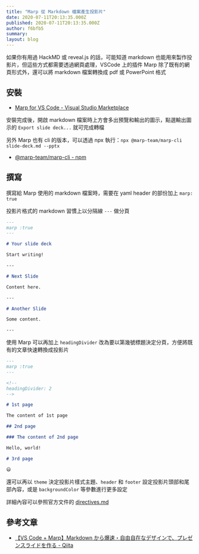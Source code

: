 ```yaml
---
title: "Marp 從 Markdown 檔案產生投影片"
date: 2020-07-11T20:13:35.000Z
published: 2020-07-11T20:13:35.000Z
author: f6bfb5
summary:
layout: blog
---
```


如果你有用過 HackMD 或 reveal.js 的話，可能知道 markdown 也能用來製作投影片，但這些方式都需要透過網頁處理，VSCode 上的插件 Marp 除了既有的網頁形式外，還可以將 markdown 檔案轉換成 pdf 或 PowerPoint 格式

## 安裝

- [Marp for VS Code - Visual Studio Marketplace](https://marketplace.visualstudio.com/items?itemName=marp-team.marp-vscode)

安裝完成後，開啟 markdown 檔案時上方會多出預覽和輸出的圖示，點選輸出圖示的 `Export slide deck...` 就可完成轉檔

另外 Marp 也有 cli 的版本，可以透過 npx 執行：`npx @marp-team/marp-cli slide-deck.md --pptx`

- [@marp-team/marp-cli - npm](https://www.npmjs.com/package/@marp-team/marp-cli)

## 撰寫

撰寫給 Marp 使用的 markdown 檔案時，需要在 yaml header 的部份加上 `marp: true`

投影片格式的 markdown 習慣上以分隔線 `---` 做分頁

```markdown
---
marp :true
---

# Your slide deck

Start writing!

---

# Next Slide

Content here.

---

# Another Slide

Some content.

---
```

使用 Marp 可以再加上 `headingDivider` 改為要以第幾號標題決定分頁，方便將既有的文章快速轉換成投影片

```markdown
---
marp :true
---

<!--
headingDivider: 2
-->

# 1st page

The content of 1st page

## 2nd page

### The content of 2nd page

Hello, world!

# 3rd page

😃
```

還可以再以 `theme` 決定投影片樣式主題、`header` 和 `footer` 設定投影片頭部和尾部內容，或是 `backgroundColor` 等參數進行更多設定

詳細內容可以參照官方文件的 [directives.md](https://github.com/marp-team/marpit/blob/master/docs/directives.md)

## 參考文章

- [【VS Code + Marp】Markdown から爆速・自由自在なデザインで、プレゼンスライドを作る - Qiita](https://qiita.com/tomo_makes/items/aafae4021986553ae1d8)

